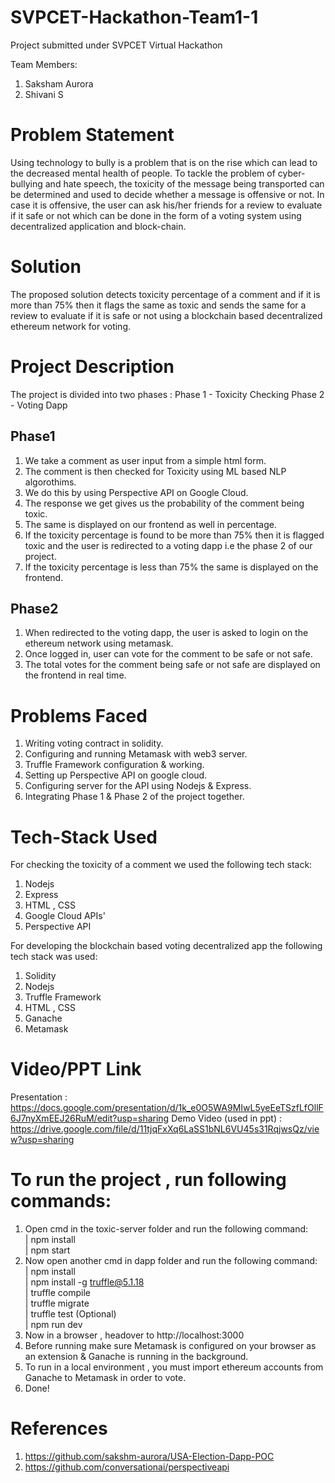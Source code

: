 # SVPCET-Hackathon-Team1-1
Project submitted under SVPCET Virtual Hackathon

Team Members:
1. Saksham Aurora
2. Shivani S

# Problem Statement
Using technology to bully is a problem that is on the rise which can lead 
to the decreased mental health of people. To tackle the problem of 
cyber-bullying and hate speech, the toxicity of the message being 
transported can be determined and used to decide whether a message is 
offensive or not. In case it is offensive, the user can ask his/her friends 
for a review to evaluate if it safe or not which can be done in the form 
of a voting system using decentralized application and block-chain.

# Solution
The proposed solution detects toxicity percentage of a comment and 
if it is more than 75% then it flags the same as toxic and sends the same
for a review to evaluate if it is safe or not using a blockchain based decentralized 
ethereum network for voting.

# Project Description
The project is divided into two phases :
Phase 1 - Toxicity Checking
Phase 2 - Voting Dapp

## Phase1
1. We take a comment as user input from a simple html form.
2. The comment is then checked for Toxicity using ML based NLP algorothims.
3. We do this by using Perspective API on Google Cloud.
4. The response we get gives us the probability of the comment being toxic.
5. The same is displayed on our frontend as well in percentage.
6. If the toxicity percentage is found to be more than 75% then it is flagged toxic and 
    the user is redirected to a voting dapp i.e the phase 2 of our project.
7. If the toxicity percentage is less than 75% the same is displayed on the frontend.

## Phase2
1. When redirected to the voting dapp, the user is asked to login on the
    ethereum network using metamask.
2. Once logged in, user can vote for the comment to be safe or not safe.
3. The total votes for the comment being safe or not safe are displayed on the frontend in real time.

# Problems Faced
1. Writing voting contract in solidity.
2. Configuring and running Metamask with web3 server.
3. Truffle Framework configuration & working.
4. Setting up Perspective API on google cloud.
5. Configuring server for the API using Nodejs & Express.
6. Integrating Phase 1 & Phase 2 of the project together.

# Tech-Stack Used
For checking the toxicity of a comment we used the following tech stack:
1. Nodejs
2. Express
3. HTML , CSS
4. Google Cloud APIs'
5. Perspective API

For developing the blockchain based voting decentralized app the following tech stack was used:
1. Solidity 
2. Nodejs
3. Truffle Framework
4. HTML , CSS
5. Ganache
6. Metamask

# Video/PPT Link
 Presentation : https://docs.google.com/presentation/d/1k_e0O5WA9MIwL5yeEeTSzfLfOllF6J7nyXmEEJ26RuM/edit?usp=sharing
 Demo Video (used in ppt) : https://drive.google.com/file/d/11tjqFxXq6LaSS1bNL6VU45s31RqjwsQz/view?usp=sharing

# To run the project , run following commands:
1. Open cmd in the toxic-server folder and run the following command: <br>
        | npm install<br>
        | npm start<br>
2. Now open another cmd in dapp folder and run the following command:<br>
        | npm install<br>
        | npm install -g truffle@5.1.18<br>
        | truffle compile<br>
        | truffle migrate<br>
        | truffle test (Optional)<br>
        | npm run dev<br>
 3. Now in a browser , headover to http://localhost:3000
 4. Before running make sure Metamask is configured on your browser as an extension
    & Ganache is running in the background.
 5. To run in a local environment , you must import ethereum accounts from Ganache to Metamask 
    in order to vote.
 6. Done!

# References
1. https://github.com/sakshm-aurora/USA-Election-Dapp-POC
2. https://github.com/conversationai/perspectiveapi
